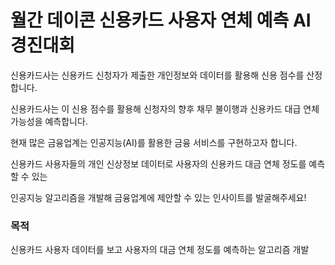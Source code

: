 # 월간 데이콘 신용카드 사용자 연체 예측 AI 경진대회


신용카드사는 신용카드 신청자가 제출한 개인정보와 데이터를 활용해 신용 점수를 산정합니다.

신용카드사는 이 신용 점수를 활용해 신청자의 향후 채무 불이행과 신용카드 대급 연체 가능성을 예측합니다.

현재 많은 금융업계는 인공지능(AI)를 활용한 금융 서비스를 구현하고자 합니다.

신용카드 사용자들의 개인 신상정보 데이터로 사용자의 신용카드 대금 연체 정도를 예측할 수 있는

인공지능 알고리즘을 개발해 금융업계에 제안할 수 있는 인사이트를 발굴해주세요!

### 목적
신용카드 사용자 데이터를 보고 사용자의 대금 연체 정도를 예측하는 알고리즘 개발

